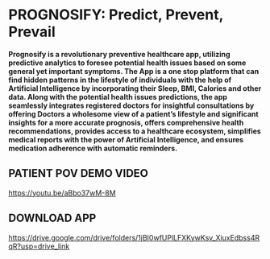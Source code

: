 # PROGNOSIFY: Predict, Prevent, Prevail

**Prognosify is a revolutionary preventive healthcare app, utilizing predictive analytics to foresee potential health issues based on some general yet important symptoms. The App is a one stop platform that can find hidden patterns in the lifestyle of individuals with the help of Artificial Intelligence by incorporating their Sleep, BMI, Calories and other data.  Along with the potential health issues predictions, the app seamlessly integrates registered doctors for insightful consultations by offering Doctors a wholesome view of a patient’s lifestyle and significant insights for a more accurate prognosis, offers comprehensive health recommendations, provides access to a healthcare ecosystem, simplifies medical reports with the power of Artificial Intelligence, and ensures medication adherence with automatic reminders.**

## PATIENT POV DEMO VIDEO

https://youtu.be/aBbo37wM-8M

## DOWNLOAD APP

https://drive.google.com/drive/folders/1jBI0wfUPlLFXKywKsv_XiuxEdbss4RqR?usp=drive_link

